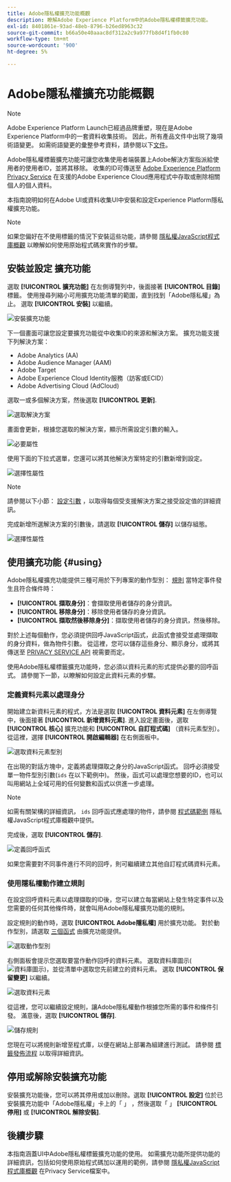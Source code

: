 ```yaml
---
title: Adobe隱私權擴充功能概觀
description: 瞭解Adobe Experience Platform中的Adobe隱私權標籤擴充功能。
exl-id: 8401861e-93ad-48eb-8796-b26ed8963c32
source-git-commit: b66a50e40aaac8df312a2c9a977fb8d4f1fb0c80
workflow-type: tm+mt
source-wordcount: '900'
ht-degree: 5%

---
```


# Adobe隱私權擴充功能概觀

>[!NOTE]
>
>Adobe Experience Platform Launch已經過品牌重塑，現在是Adobe Experience Platform中的一套資料收集技術。 因此，所有產品文件中出現了幾項術語變更。 如需術語變更的彙整參考資料，請參閱以下[文件](../../../term-updates.md)。

Adobe隱私權標籤擴充功能可讓您收集使用者端裝置上Adobe解決方案指派給使用者的使用者ID，並將其移除。 收集的ID可傳送至 [Adobe Experience Platform Privacy Service](../../../../privacy-service/home.md) 在支援的Adobe Experience Cloud應用程式中存取或刪除相關個人的個人資料。

本指南說明如何在Adobe UI或資料收集UI中安裝和設定Experience Platform隱私權擴充功能。

>[!NOTE]
>
>如果您偏好在不使用標籤的情況下安裝這些功能，請參閱 [隱私權JavaScript程式庫概觀](../../../../privacy-service/js-library.md) 以瞭解如何使用原始程式碼來實作的步驟。

## 安裝並設定 擴充功能

選取 **[!UICONTROL 擴充功能]** 在左側導覽列中，後面接著 **[!UICONTROL 目錄]** 標籤。 使用搜尋列縮小可用擴充功能清單的範圍，直到找到「Adobe隱私權」為止。 選取 **[!UICONTROL 安裝]** 以繼續。

![安裝擴充功能](../../../images/extensions/client/privacy/install.png)

下一個畫面可讓您設定要擴充功能從中收集ID的來源和解決方案。 擴充功能支援下列解決方案：

* Adobe Analytics (AA)
* Adobe Audience Manager (AAM)
* Adobe Target
* Adobe Experience Cloud Identity服務（訪客或ECID）
* Adobe Advertising Cloud (AdCloud)

選取一或多個解決方案，然後選取 **[!UICONTROL 更新]**.

![選取解決方案](../../../images/extensions/client/privacy/select-solutions.png)

畫面會更新，根據您選取的解決方案，顯示所需設定引數的輸入。

![必要屬性](../../../images/extensions/client/privacy/required-properties.png)

使用下面的下拉式選單，您還可以將其他解決方案特定的引數新增到設定。

![選擇性屬性](../../../images/extensions/client/privacy/optional-properties.png)

>[!NOTE]
>
>請參閱以下小節： [設定引數](../../../../privacy-service/js-library.md#config-params) ，以取得每個受支援解決方案之接受設定值的詳細資訊。

完成新增所選解決方案的引數後，請選取 **[!UICONTROL 儲存]** 以儲存組態。

![選擇性屬性](../../../images/extensions/client/privacy/save-config.png)

## 使用擴充功能 {#using}

Adobe隱私權擴充功能提供三種可用於下列專案的動作型別： [規則](../../../ui/managing-resources/rules.md) 當特定事件發生且符合條件時：

* **[!UICONTROL 擷取身分]**：會擷取使用者儲存的身分資訊。
* **[!UICONTROL 移除身分]**：移除使用者儲存的身分資訊。
* **[!UICONTROL 擷取然後移除身分]**：擷取使用者儲存的身分資訊，然後移除。

對於上述每個動作，您必須提供回呼JavaScript函式，此函式會接受並處理擷取的身分資料，做為物件引數。 從這裡，您可以儲存這些身分、顯示身分，或將其傳送至 [PRIVACY SERVICE API](../../../../privacy-service/api/overview.md) 視需要而定。

使用Adobe隱私權標籤擴充功能時，您必須以資料元素的形式提供必要的回呼函式。 請參閱下一節，以瞭解如何設定此資料元素的步驟。

### 定義資料元素以處理身分

開始建立新資料元素的程式，方法是選取 **[!UICONTROL 資料元素]** 在左側導覽中，後面接著 **[!UICONTROL 新增資料元素]**. 進入設定畫面後，選取 **[!UICONTROL 核心]** 擴充功能和 **[!UICONTROL 自訂程式碼]** （資料元素型別）。 從這裡，選擇 **[!UICONTROL 開啟編輯器]** 在右側面板中。

![選取資料元素型別](../../../images/extensions/client/privacy/data-element-type.png)

在出現的對話方塊中，定義將處理擷取之身分的JavaScript函式。 回呼必須接受單一物件型別引數(`ids` 在以下範例中)。 然後，函式可以處理您想要的ID，也可以叫用網站上全域可用的任何變數和函式以供進一步處理。

>[!NOTE]
>
>如需有關架構的詳細資訊， `ids` 回呼函式應處理的物件，請參閱 [程式碼範例](../../../../privacy-service/js-library.md#samples) 隱私權JavaScript程式庫概觀中提供。

完成後，選取 **[!UICONTROL 儲存]**.

![定義回呼函式](../../../images/extensions/client/privacy/define-custom-code.png)

如果您需要對不同事件進行不同的回呼，則可繼續建立其他自訂程式碼資料元素。

### 使用隱私權動作建立規則

在設定回呼資料元素以處理擷取的ID後，您可以建立每當網站上發生特定事件以及您需要的任何其他條件時，就會叫用Adobe隱私權擴充功能的規則。

設定規則的動作時，選取 **[!UICONTROL Adobe隱私權]** 用於擴充功能。 對於動作型別，請選取 [三個函式](#using) 由擴充功能提供。

![選取動作型別](../../../images/extensions/client/privacy/action-type.png)

右側面板會提示您選取要當作動作回呼的資料元素。 選取資料庫圖示(![資料庫圖示](../../../images/extensions/client/privacy/database.png))，並從清單中選取您先前建立的資料元素。 選取 **[!UICONTROL 保留變更]** 以繼續。

![選取資料元素](../../../images/extensions/client/privacy/add-data-element.png)

從這裡，您可以繼續設定規則，讓Adobe隱私權動作根據您所需的事件和條件引發。 滿意後，選取 **[!UICONTROL 儲存]**.

![儲存規則](../../../images/extensions/client/privacy/save-rule.png)

您現在可以將規則新增至程式庫，以便在網站上部署為組建進行測試。 請參閱 [標籤發佈流程](../../../ui/publishing/overview.md) 以取得詳細資訊。

## 停用或解除安裝擴充功能

安裝擴充功能後，您可以將其停用或加以刪除。選取 **[!UICONTROL 設定]** 位於已安裝擴充功能中「Adobe隱私權」卡上的「 」 ，然後選取「 」 **[!UICONTROL 停用]** 或 **[!UICONTROL 解除安裝]**.

## 後續步驟

本指南涵蓋UI中Adobe隱私權標籤擴充功能的使用。 如需擴充功能所提供功能的詳細資訊，包括如何使用原始程式碼加以運用的範例，請參閱 [隱私權JavaScript程式庫概觀](../../../../privacy-service/js-library.md) 在Privacy Service檔案中。
